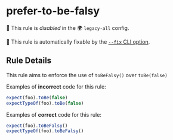 # prefer-to-be-falsy

🚫 This rule is _disabled_ in the 🌍 `legacy-all` config.

🔧 This rule is automatically fixable by the [`--fix` CLI option](https://eslint.org/docs/latest/user-guide/command-line-interface#--fix).

<!-- end auto-generated rule header -->

## Rule Details

This rule aims to enforce the use of `toBeFalsy()` over `toBe(false)`

Examples of **incorrect** code for this rule:

```js
expect(foo).toBe(false)
expectTypeOf(foo).toBe(false)
```

Examples of **correct** code for this rule:

```js
expect(foo).toBeFalsy()
expectTypeOf(foo).toBeFalsy()
```

